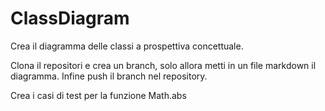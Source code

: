 # ClassDiagram

Crea il diagramma delle classi a prospettiva concettuale.

Clona il repositori e crea un branch, solo allora metti in un file markdown il diagramma.
Infine push il branch nel repository.


Crea i casi di test per la funzione Math.abs
